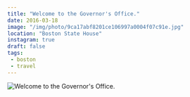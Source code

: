 ```yaml
---
title: "Welcome to the Governor's Office."
date: 2016-03-18
image: "/img/photo/9ca17abf8201ce106997a0004f07c91e.jpg"
location: "Boston State House"
instagram: true
draft: false
tags:
 - boston
 - travel
---
```


![Welcome to the Governor's Office.](/img/photo/9ca17abf8201ce106997a0004f07c91e.jpg)
